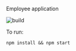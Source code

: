 Employee application

![build](https://travis-ci.org/joddski/employees.svg?branch=master)

To run:

    npm install && npm start
